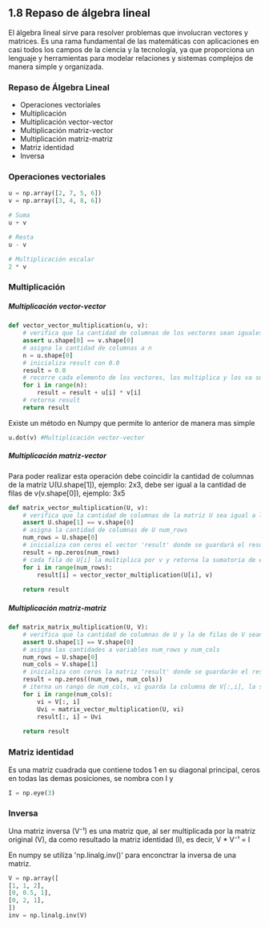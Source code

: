 ## 1.8 Repaso de álgebra lineal


El álgebra lineal sirve para resolver problemas que involucran vectores y matrices. Es una rama fundamental de las matemáticas con aplicaciones en casi todos los campos de la ciencia y la tecnología, ya que proporciona un lenguaje y herramientas para modelar relaciones y sistemas complejos de manera simple y organizada.


### Repaso de Álgebra Lineal

* Operaciones vectoriales
* Multiplicación
* Multiplicación vector-vector
* Multiplicación matriz-vector
* Multiplicación matriz-matriz
* Matriz identidad
* Inversa

### Operaciones vectoriales

~~~~python
u = np.array([2, 7, 5, 6])
v = np.array([3, 4, 8, 6])

# Suma
u + v

# Resta
u - v

# Multiplicación escalar
2 * v
~~~~


### Multiplicación

##### Multiplicación vector-vector

~~~~python
def vector_vector_multiplication(u, v):
    # verifica que la cantidad de columnas de los vectores sean iguales
    assert u.shape[0] == v.shape[0]
    # asigna la cantidad de columnas a n
    n = u.shape[0]
    # inicializa result con 0.0
    result = 0.0
    # recorre cada elemento de los vectores, los multiplica y los va sumando en result
    for i in range(n):
        result = result + u[i] * v[i]
    # retorna result
    return result
~~~~


Existe un método en Numpy que permite lo anterior de manera mas simple

~~~~python
u.dot(v) #Multiplicación vector-vector
~~~~

##### Multiplicación matriz-vector

Para poder realizar esta operación debe coincidir la cantidad de columnas de la matriz U(U.shape[1]), ejemplo: 2x3, debe ser igual a la cantidad de filas de v(v.shape[0]), ejemplo: 3x5

~~~~python
def matrix_vector_multiplication(U, v):
    # verifica que la cantidad de columnas de la matriz U sea igual a la de filas del vector v
    assert U.shape[1] == v.shape[0]
    # asigna la cantidad de columnas de U num_rows
    num_rows = U.shape[0]
    # inicializa con ceros el vector 'result' donde se guardará el resultado
    result = np.zeros(num_rows)
    # cada fila de U[i] la multiplica por v y retorna la sumatoria de esas i repeteciones
    for i in range(num_rows):
        result[i] = vector_vector_multiplication(U[i], v)
    
    return result
~~~~



##### Multiplicación matriz-matriz


~~~~python
def matrix_matrix_multiplication(U, V):
    # verifica que la cantidad de columnas de U y la de filas de V sean iguales
    assert U.shape[1] == V.shape[0]
    # asigna las cantidades a variables num_rows y num_cols
    num_rows = U.shape[0]
    num_cols = V.shape[1]
    # inicializa con ceros la matriz 'result' donde se guardarán el resultado
    result = np.zeros((num_rows, num_cols))
    # iterna un rango de num_cols, vi guarda la columna de V[:,i], la sumatoria de U.vi en Uvi que luego se ubicará en su lugar de la matriz de resultado 'result'
    for i in range(num_cols):
        vi = V[:, i]
        Uvi = matrix_vector_multiplication(U, vi)
        result[:, i] = Uvi
    
    return result
~~~~


### Matriz identidad

Es una matriz cuadrada que contiene todos 1 en su diagonal principal, ceros en todas las demas posiciones, se nombra con I y 


~~~~python
I = np.eye(3)
~~~~



### Inversa

Una matriz inversa (V⁻¹) es una matriz que, al ser multiplicada por la matriz original (V), da como resultado la matriz identidad (I), es decir, V * V⁻¹ = I

En numpy se utiliza 'np.linalg.inv()' para enconctrar la inversa de una matriz.

~~~~python
V = np.array([
[1, 1, 2],
[0, 0.5, 1],
[0, 2, 1],
])
inv = np.linalg.inv(V)
~~~~
